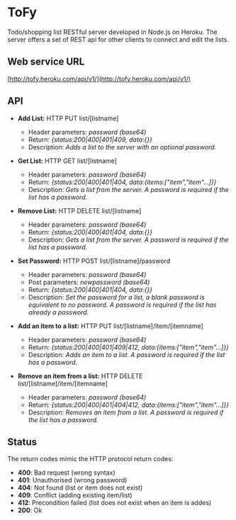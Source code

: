# ToFy

Todo/shopping list RESTful server developed in Node.js on Heroku.
The server offers a set of REST api for other clients to connect and edit the lists.

## Web service URL
[http://tofy.heroku.com/api/v1/](http://tofy.heroku.com/api/v1/)

## API
* **Add List:** HTTP PUT list/[listname]
    * Header parameters: *password (base64)*
    * Return: *{status:200|400|401|409, data:{}}*
    * Description: *Adds a list to the server with an optional password.*

* **Get List:** HTTP GET list/[listname]
    * Header parameters: *password (base64)*
    * Return: *{status:200|400|401|404, data:{items:["item","item"...]}}*
    * Description: *Gets a list from the server. A password is required if the list has a password.*
    
* **Remove List:** HTTP DELETE list/[listname]
    * Header parameters: *password (base64)*
    * Return: *{status:200|400|401|404, data:{}}*
    * Description: *Gets a list from the server. A password is required if the list has a password.*

* **Set Password:** HTTP POST list/[listname]/password
    * Header parameters: *password (base64)*
    * Post parameters: *newpassword (base64)*
    * Return: *{status:200|400|401|404, data:{}}*
    * Description: *Set the password for a list, a blank password is equivalent to no password. A password is required if the list has already a password.*

* **Add an item to a list:** HTTP PUT list/[listname]/item/[itemname]
    * Header parameters: *password (base64)*
    * Return: *{status:200|400|401|409|412, data:{items:["item","item"...]}}*
    * Description: *Adds an item to a list. A password is required if the list has a password.*

* **Remove an item from a list:** HTTP DELETE list/[listname]/item/[itemname]
    * Header parameters: *password (base64)*
    * Return: *{status:200|400|401|404|412, data:{items:["item","item"...]}}*
    * Description: *Removes an item from a list. A password is required if the list has a password.*


## Status
The return codes mimic the HTTP protocol return codes:
* **400**: Bad request (wrong syntax)
* **401**: Unauthorised (wrong password)
* **404**: Not found (list or item does not exist)
* **409**: Conflict (adding existing item/list)
* **412**: Precondition failed (list does not exist when an item is addes)
* **200**: Ok


